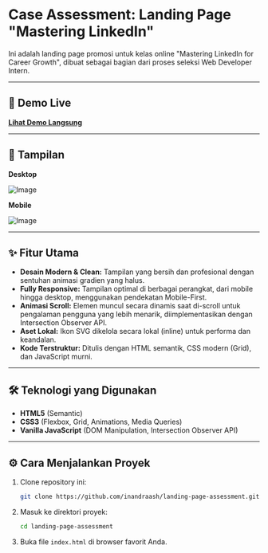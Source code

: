 # Case Assessment: Landing Page "Mastering LinkedIn"

Ini adalah landing page promosi untuk kelas online "Mastering LinkedIn for Career Growth", dibuat sebagai bagian dari proses seleksi Web Developer Intern.

---

## 🚀 Demo Live

**[Lihat Demo Langsung](https://landing-page-assessment-beta.vercel.app/)**

---

## 📸 Tampilan

**Desktop**

![Image](https://github.com/user-attachments/assets/44820de0-d993-4f03-aa96-f902eff03a9e)

**Mobile**

![Image](https://github.com/user-attachments/assets/244d45e0-3644-4668-bbf0-5fc97efd448c)

---

## ✨ Fitur Utama

- **Desain Modern & Clean:** Tampilan yang bersih dan profesional dengan sentuhan animasi gradien yang halus.
- **Fully Responsive:** Tampilan optimal di berbagai perangkat, dari mobile hingga desktop, menggunakan pendekatan Mobile-First.
- **Animasi Scroll:** Elemen muncul secara dinamis saat di-scroll untuk pengalaman pengguna yang lebih menarik, diimplementasikan dengan Intersection Observer API.
- **Aset Lokal:** Ikon SVG dikelola secara lokal (inline) untuk performa dan keandalan.
- **Kode Terstruktur:** Ditulis dengan HTML semantik, CSS modern (Grid), dan JavaScript murni.

---

## 🛠️ Teknologi yang Digunakan

- **HTML5** (Semantic)
- **CSS3** (Flexbox, Grid, Animations, Media Queries)
- **Vanilla JavaScript** (DOM Manipulation, Intersection Observer API)

---

## ⚙️ Cara Menjalankan Proyek

1.  Clone repository ini:
    ```bash
    git clone https://github.com/inandraash/landing-page-assessment.git
    ```
2.  Masuk ke direktori proyek:
    ```bash
    cd landing-page-assessment
    ```
3.  Buka file `index.html` di browser favorit Anda.
